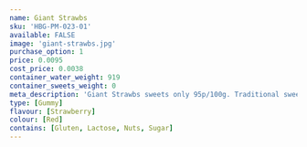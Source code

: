 ```yaml
---
name: Giant Strawbs
sku: 'HBG-PM-023-01'
available: FALSE
image: 'giant-strawbs.jpg'
purchase_option: 1
price: 0.0095
cost_price: 0.0038
container_water_weight: 919
container_sweets_weight: 0
meta_description: 'Giant Strawbs sweets only 95p/100g. Traditional sweets and more at Humbugs Confectionery Store. Specialists in satisfying your sweet tooth!'
type: [Gummy]
flavour: [Strawberry]
colour: [Red]
contains: [Gluten, Lactose, Nuts, Sugar]
---
```

